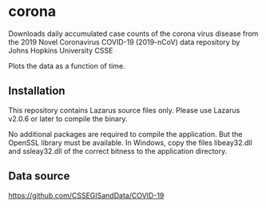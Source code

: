 # corona
Downloads daily accumulated case counts of the corona virus disease from the 2019 Novel Coronavirus COVID-19 (2019-nCoV) data repository by Johns Hopkins University CSSE

Plots the data as a function of time.

## Installation
This repository contains Lazarus source files only. Please use Lazarus v2.0.6 or
later to compile the binary.

No additional packages are required to compile the application. But the OpenSSL library must be available. In Windows, copy the files libeay32.dll and ssleay32.dll of the correct bitness to the application directory.

## Data source
https://github.com/CSSEGISandData/COVID-19
